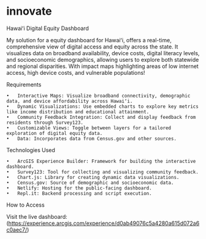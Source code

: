 # innovate
Hawaiʻi Digital Equity Dashboard

My solution for a equity dashboard for Hawaiʻi, offers a real-time, comprehensive view of digital access and equity across the state. It visualizes data on broadband availability, device costs, digital literacy levels, and socioeconomic demographics, allowing users to explore both statewide and regional disparities. With impact maps highlighting areas of low internet access, high device costs, and vulnerable populations!

Requirements

	•	Interactive Maps: Visualize broadband connectivity, demographic data, and device affordability across Hawaiʻi.
	•	Dynamic Visualizations: Use embedded charts to explore key metrics like income distribution and educational attainment.
	•	Community Feedback Integration: Collect and display feedback from residents through Survey123.
	•	Customizable Views: Toggle between layers for a tailored exploration of digital equity data.
	•	Data: Incorporates data from Census.gov and other sources.

Technologies Used

	•	ArcGIS Experience Builder: Framework for building the interactive dashboard.
	•	Survey123: Tool for collecting and visualizing community feedback.
	•	Chart.js: Library for creating dynamic data visualizations.
	•	Census.gov: Source of demographic and socioeconomic data.
	•	Netlify: Hosting for the public-facing dashboard.
	•	Repl.it: Backend processing and script execution.

How to Access

Visit the live dashboard: (https://experience.arcgis.com/experience/d0ab49076c5a4280a615d072a6c0aec7/)
	
